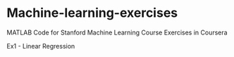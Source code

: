 # Machine-learning-exercises
MATLAB Code for Stanford Machine Learning Course Exercises in Coursera

Ex1 - Linear Regression
